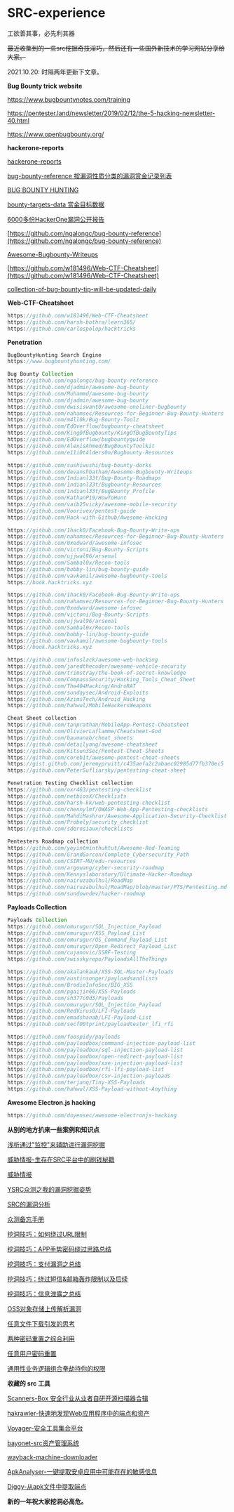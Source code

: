 # SRC-experience
工欲善其事，必先利其器

~~最近收集到的一些src挖掘奇技淫巧，然后还有一些国外新技术的学习网站分享给大家。~~

2021.10.20: 时隔两年更新下文章。

**Bug Bounty trick website**

<https://www.bugbountynotes.com/training>

<https://pentester.land/newsletter/2019/02/12/the-5-hacking-newsletter-40.html>

<https://www.openbugbounty.org/>


**hackerone-reports**

[hackerone-reports](https://github.com/reddelexc/hackerone-reports)

[bug-bounty-reference 按漏洞性质分类的漏洞赏金记录列表](https://github.com/ngalongc/bug-bounty-reference)

[BUG BOUNTY HUNTING](https://medium.com/bugbountywriteup/bug-bounty-hunting-methodology-toolkit-tips-tricks-blogs-ef6542301c65)

[bounty-targets-data 赏金目标数据](https://github.com/arkadiyt/bounty-targets-data)

[6000多份HackerOne漏洞公开报告](https://www.uedbox.com/post/65763/)

[https://github.com/ngalongc/bug-bounty-reference](https://github.com/ngalongc/bug-bounty-reference)

[Awesome-Bugbounty-Writeups](https://github.com/devanshbatham/Awesome-Bugbounty-Writeups)

[https://github.com/w181496/Web-CTF-Cheatsheet](https://github.com/w181496/Web-CTF-Cheatsheet)

[collection-of-bug-bounty-tip-will-be-updated-daily](https://medium.com/@vignesh4303/collection-of-bug-bounty-tip-will-be-updated-daily-605911cfa248)

**Web-CTF-Cheatsheet**

```java
https://github.com/w181496/Web-CTF-Cheatsheet
https://github.com/harsh-bothra/learn365/
https://github.com/carlospolop/hacktricks
```

**Penetration**

```java
BugBountyHunting Search Engine
https://www.bugbountyhunting.com/

Bug Bounty Collection
https://github.com/ngalongc/bug-bounty-reference
https://github.com/djadmin/awesome-bug-bounty
https://github.com/Muhammd/awesome-bug-bounty
https://github.com/djadmin/awesome-bug-bounty
https://github.com/dwisiswant0/awesome-oneliner-bugbounty
https://github.com/nahamsec/Resources-for-Beginner-Bug-Bounty-Hunters
https://github.com/m4ll0k/Bug-Bounty-Toolz
https://github.com/EdOverflow/bugbounty-cheatsheet
https://github.com/KingOfBugbounty/KingOfBugBountyTips
https://github.com/EdOverflow/bugbountyguide
https://github.com/AlexisAhmed/BugBountyToolkit
https://github.com/e11i0t4lders0n/Bugbounty-Resources

https://github.com/sushiwushi/bug-bounty-dorks
https://github.com/devanshbatham/Awesome-Bugbounty-Writeups
https://github.com/1ndianl33t/Bug-Bounty-Roadmaps
https://github.com/1ndianl33t/Bugbounty-Resources
https://github.com/1ndianl33t/BugBounty_Profile
https://github.com/KathanP19/HowToHunt
https://github.com/vaib25vicky/awesome-mobile-security
https://github.com/Voorivex/pentest-guide
https://github.com/Hack-with-Github/Awesome-Hacking

https://github.com/1hack0/Facebook-Bug-Bounty-Write-ups
https://github.com/nahamsec/Resources-for-Beginner-Bug-Bounty-Hunters
https://github.com/0xedward/awesome-infosec
https://github.com/victoni/Bug-Bounty-Scripts
https://github.com/ujjwal96/arsenal
https://github.com/Sambal0x/Recon-tools
https://github.com/bobby-lin/bug-bounty-guide
https://github.com/vavkamil/awesome-bugbounty-tools
https://book.hacktricks.xyz

https://github.com/1hack0/Facebook-Bug-Bounty-Write-ups
https://github.com/nahamsec/Resources-for-Beginner-Bug-Bounty-Hunters
https://github.com/0xedward/awesome-infosec
https://github.com/victoni/Bug-Bounty-Scripts
https://github.com/ujjwal96/arsenal
https://github.com/Sambal0x/Recon-tools
https://github.com/bobby-lin/bug-bounty-guide
https://github.com/vavkamil/awesome-bugbounty-tools
https://book.hacktricks.xyz

https://github.com/infoslack/awesome-web-hacking
https://github.com/jaredthecoder/awesome-vehicle-security
https://github.com/trimstray/the-book-of-secret-knowledge
https://github.com/CompassSecurity/Hacking_Tools_Cheat_Sheet
https://github.com/The404Hacking/AndroRAT
https://github.com/sundaysec/Android-Exploits
https://github.com/AzimsTech/Android_Hacking
https://github.com/hahwul/MobileHackersWeapons

Cheat Sheet collection
https://github.com/tanprathan/MobileApp-Pentest-Cheatsheet
https://github.com/OlivierLaflamme/Cheatsheet-God
https://github.com/baumanab/cheat_sheets
https://github.com/detailyang/awesome-cheatsheet
https://github.com/Kitsun3Sec/Pentest-Cheat-Sheets
https://github.com/coreb1t/awesome-pentest-cheat-sheets
https://gist.github.com/jeremypruitt/c435aefa2c2abaec02985d77fb370ec5
https://github.com/PeterSufliarsky/pentesting-cheat-sheet

Penetration Testing Checklist collection
https://github.com/oxr463/pentesting-checklist
https://github.com/netbiosX/Checklists
https://github.com/harsh-kk/web-pentesting-checklist
https://github.com/chennylmf/OWASP-Web-App-Pentesting-checklists
https://github.com/MahdiMashrur/Awesome-Application-Security-Checklist
https://github.com/Probely/security_checklist
https://github.com/sderosiaux/checklists

Pentesters Roadmap collection
https://github.com/yeyintminthuhtut/Awesome-Red-Teaming
https://github.com/GrandGarcon/Complete_Cybersecurity_Path
https://github.com/CSIRT-MU/edu-resources
https://github.com/argowang/cyber-security-roadmap
https://github.com/Kennyslaboratory/Ultimate-Hacker-Roadmap
https://github.com/nairuzabulhul/RoadMap
https://github.com/nairuzabulhul/RoadMap/blob/master/PTS/Pentesting.md
https://github.com/sundowndev/hacker-roadmap
```

**Payloads Collection**

```java
Payloads Collection
https://github.com/omurugur/SQL_Injection_Payload
https://github.com/omurugur/XSS_Payload_List
https://github.com/omurugur/OS_Command_Payload_List
https://github.com/omurugur/Open_Redirect_Payload_List
https://github.com/cujanovic/SSRF-Testing
https://github.com/swisskyrepo/PayloadsAllTheThings

https://github.com/akalankauk/XSS-SQL-Master-Payloads
https://github.com/austinsonger/payloadsandlists
https://github.com/BrodieInfoSec/BIG_XSS
https://github.com/pgaijin66/XSS-Payloads
https://github.com/sh377c0d3/Payloads
https://github.com/omurugur/SQL_Injection_Payload
https://github.com/RedVirus0/LFI-Payloads
https://github.com/emadshanab/LFI-Payload-List
https://github.com/secf00tprint/payloadtester_lfi_rfi

https://github.com/foospidy/payloads
https://github.com/payloadbox/command-injection-payload-list
https://github.com/payloadbox/sql-injection-payload-list
https://github.com/payloadbox/open-redirect-payload-list
https://github.com/payloadbox/xxe-injection-payload-list
https://github.com/payloadbox/rfi-lfi-payload-list
https://github.com/payloadbox/csv-injection-payloads
https://github.com/terjanq/Tiny-XSS-Payloads
https://github.com/hahwul/XSS-Payload-without-Anything
```

**Awesome Electron.js hacking**

```java
https://github.com/doyensec/awesome-electronjs-hacking
```

**从别的地方扒来一些案例和知识点**

[浅析通过"监控"来辅助进行漏洞挖掘](https://bbs.ichunqiu.com/thread-28591-1-1.html)

[威胁情报-生存在SRC平台中的刷钱秘籍](https://bbs.ichunqiu.com/article-921-1.html)

[威胁情报](https://mp.weixin.qq.com/s/v2MRx7qs70lpnW9n-mJ7_Q)

[YSRC众测之我的漏洞挖掘姿势](https://bbs.ichunqiu.com/article-655-1.html)

[SRC的漏洞分析](https://bbs.ichunqiu.com/thread-19745-1-1.html)

[众测备忘手册](https://mp.weixin.qq.com/s/4XPG37_lTZDzf60o3W_onA)

[挖洞技巧：如何绕过URL限制](https://www.secpulse.com/archives/67064.html)

[挖洞技巧：APP手势密码绕过思路总结](https://www.secpulse.com/archives/67070.html)

[挖洞技巧：支付漏洞之总结](https://www.secpulse.com/archives/67080.html)

[挖洞技巧：绕过短信&邮箱轰炸限制以及后续](http://mp.weixin.qq.com/s/5OSLC2GOeYere9_lT2RwHw)

[挖洞技巧：信息泄露之总结](https://www.secpulse.com/archives/67123.html)

[OSS对象存储上传解析漏洞](https://xianzhi.aliyun.com/forum/topic/2078)

[任意文件下载引发的思考](https://www.secpulse.com/archives/68522.html)

[两种密码重置之综合利用](http://www.freebuf.com/articles/network/166520.html)

[任意用户密码重置](http://www.freebuf.com/articles/web/166667.html)

[通用性业务逻辑组合拳劫持你的权限](https://www.anquanke.com/post/id/106961)

**收藏的 src 工具**

[Scanners-Box 安全行业从业者自研开源扫描器合辑](https://github.com/We5ter/Scanners-Box)

[hakrawler-快速地发现Web应用程序中的端点和资产](https://github.com/hakluke/hakrawler)

[Voyager-安全工具集合平台](https://github.com/ody5sey/Voyager)

[bayonet-src资产管理系统](https://github.com/CTF-MissFeng/bayonet)

[wayback-machine-downloader](https://github.com/hartator/wayback-machine-downloader)

[ApkAnalyser-一键提取安卓应用中可能存在的敏感信息](https://github.com/TheKingOfDuck/ApkAnalyser)

[Diggy-从apk文件中提取端点](https://github.com/s0md3v/Diggy)


**新的一年祝大家挖洞必高危。**
